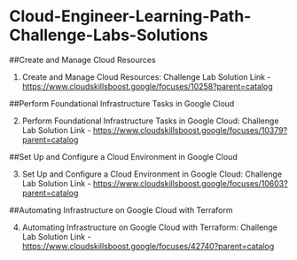 # Cloud-Engineer-Learning-Path-Challenge-Labs-Solutions



##Create and Manage Cloud Resources

1. Create and Manage Cloud Resources: Challenge Lab Solution
Link - https://www.cloudskillsboost.google/focuses/10258?parent=catalog



##Perform Foundational Infrastructure Tasks in Google Cloud

2. Perform Foundational Infrastructure Tasks in Google Cloud: Challenge Lab Solution
Link - https://www.cloudskillsboost.google/focuses/10379?parent=catalog



##Set Up and Configure a Cloud Environment in Google Cloud

3. Set Up and Configure a Cloud Environment in Google Cloud: Challenge Lab Solution
Link - https://www.cloudskillsboost.google/focuses/10603?parent=catalog



##Automating Infrastructure on Google Cloud with Terraform

4. Automating Infrastructure on Google Cloud with Terraform: Challenge Lab Solution
Link - https://www.cloudskillsboost.google/focuses/42740?parent=catalog
